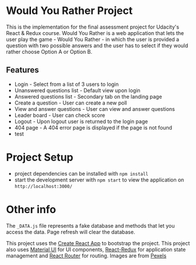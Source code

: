 # Would You Rather Project

This is the implementation for the final assessment project for Udacity's React & Redux course. Would You Rather is a web application that lets the user play the game - Would You Rather - in which the user is provided a question with two possible answers and the user has to select if they would rather choose Option A or Option B.

## Features

* Login - Select from a list of 3 users to login
* Unanswered questions list - Default view upon login
* Answered questions list - Secondary tab on the landing page
* Create a question - User can create a new poll
* View and answer questions - User can view and answer questions
* Leader board - User can check score
* Logout - Upon logout user is returned to the login page
* 404 page - A 404 error page is displayed if the page is not found
* test

# Project Setup

* project dependencies can be installed with `npm install`
* start the development server with `npm start` to view the application on `http://localhost:3000/`

# Other info

The `_DATA.js` file represents a fake database and methods that let you access the data. Page refresh will clear the database.

This project uses the [Create React App](https://github.com/facebook/create-react-app) to bootstrap the project.
This project also uses [Material UI](https://material-ui.com/) for UI components, [React-Redux](https://react-redux.js.org/) for application state management and [React Router](https://reactrouter.com/web/guides/quick-start) for routing. Images are from [Pexels](https://www.pexels.com/)
